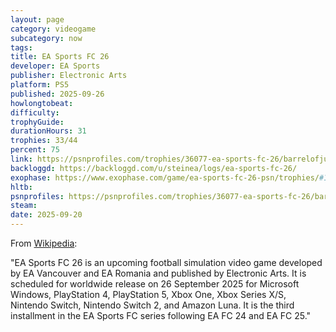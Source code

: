 ```yaml
---
layout: page
category: videogame
subcategory: now
tags:
title: EA Sports FC 26
developer: EA Sports
publisher: Electronic Arts
platform: PS5
published: 2025-09-26
howlongtobeat:
difficulty:
trophyGuide:
durationHours: 31
trophies: 33/44
percent: 75
link: https://psnprofiles.com/trophies/36077-ea-sports-fc-26/barrelofjuice
backloggd: https://backloggd.com/u/steinea/logs/ea-sports-fc-26/
exophase: https://www.exophase.com/game/ea-sports-fc-26-psn/trophies/#1213131
hltb:
psnprofiles: https://psnprofiles.com/trophies/36077-ea-sports-fc-26/barrelofjuice
steam:
date: 2025-09-20
---
```


From [Wikipedia](https://en.wikipedia.org/wiki/EA_Sports_FC_26):

"EA Sports FC 26 is an upcoming football simulation video game developed by EA Vancouver and EA Romania and published by Electronic Arts. It is scheduled for worldwide release on 26 September 2025 for Microsoft Windows, PlayStation 4, PlayStation 5, Xbox One, Xbox Series X/S, Nintendo Switch, Nintendo Switch 2, and Amazon Luna. It is the third installment in the EA Sports FC series following EA FC 24 and EA FC 25."
